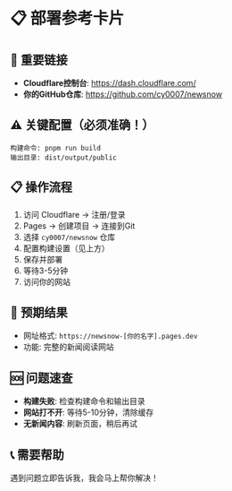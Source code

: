 # 📋 部署参考卡片

## 🔗 重要链接
- **Cloudflare控制台**: https://dash.cloudflare.com/
- **你的GitHub仓库**: https://github.com/cy0007/newsnow

## ⚠️ 关键配置（必须准确！）
```
构建命令: pnpm run build
输出目录: dist/output/public
```

## 📋 操作流程
1. 访问 Cloudflare → 注册/登录
2. Pages → 创建项目 → 连接到Git
3. 选择 `cy0007/newsnow` 仓库
4. 配置构建设置（见上方）
5. 保存并部署
6. 等待3-5分钟
7. 访问你的网站

## 🎯 预期结果
- 网址格式: `https://newsnow-[你的名字].pages.dev`
- 功能: 完整的新闻阅读网站

## 🆘 问题速查
- **构建失败**: 检查构建命令和输出目录
- **网站打不开**: 等待5-10分钟，清除缓存
- **无新闻内容**: 刷新页面，稍后再试

## 📞 需要帮助
遇到问题立即告诉我，我会马上帮你解决！ 
